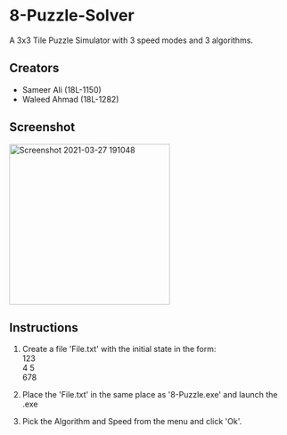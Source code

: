 # 8-Puzzle-Solver
A 3x3 Tile Puzzle Simulator with 3 speed modes and 3 algorithms.

## Creators
* Sameer Ali (18L-1150)
* Waleed Ahmad (18L-1282)

## Screenshot
<img width="288" alt="Screenshot 2021-03-27 191048" src="https://user-images.githubusercontent.com/60568107/112723621-5c525080-8f31-11eb-8c77-10e1b2d43b46.png">


## Instructions
1. Create a file 'File.txt' with the initial state in the form:<br/>
123<br/>
4 5<br/>
678

2. Place the 'File.txt' in the same place as '8-Puzzle.exe' and launch the .exe
3. Pick the Algorithm and Speed from the menu and click 'Ok'.
